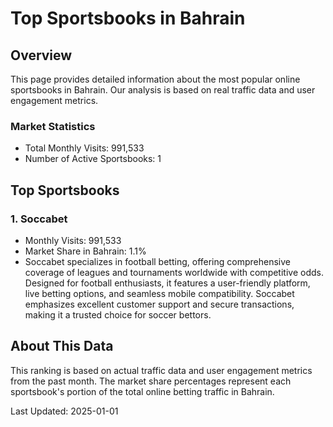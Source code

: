 # Top Sportsbooks in Bahrain

## Overview
This page provides detailed information about the most popular online sportsbooks in Bahrain. 
Our analysis is based on real traffic data and user engagement metrics.

### Market Statistics
- Total Monthly Visits: 991,533
- Number of Active Sportsbooks: 1

## Top Sportsbooks

### 1. Soccabet
- Monthly Visits: 991,533
- Market Share in Bahrain: 1.1%
-  Soccabet specializes in football betting, offering comprehensive coverage of leagues and tournaments worldwide with competitive odds. Designed for football enthusiasts, it features a user-friendly platform, live betting options, and seamless mobile compatibility. Soccabet emphasizes excellent customer support and secure transactions, making it a trusted choice for soccer bettors.


## About This Data
This ranking is based on actual traffic data and user engagement metrics from the past month. 
The market share percentages represent each sportsbook's portion of the total online betting traffic in Bahrain.

Last Updated: 2025-01-01
